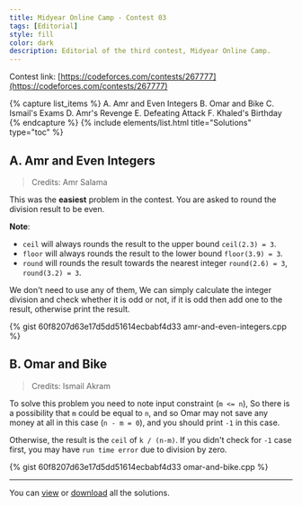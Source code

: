 ```yaml
---
title: Midyear Online Camp - Contest 03
tags: [Editorial]
style: fill
color: dark
description: Editorial of the third contest, Midyear Online Camp.
---
```


Contest link: [https://codeforces.com/contests/267777](https://codeforces.com/contests/267777)

{% capture list_items %}
A. Amr and Even Integers
B. Omar and Bike
C. Ismail's Exams
D. Amr's Revenge
E. Defeating Attack
F. Khaled's Birthday
{% endcapture %}
{% include elements/list.html title="Solutions" type="toc" %}

## A. Amr and Even Integers

> Credits: Amr Salama

This was the **easiest** problem in the contest. You are asked to round the division result to be even.

**Note**:

- `ceil` will always rounds the result to the upper bound `ceil(2.3) = 3`.
- `floor` will always rounds the result to the lower bound `floor(3.9) = 3`.
- `round` will rounds the result towards the nearest integer `round(2.6) = 3`, `round(3.2) = 3`.

We don't need to use any of them, We can simply calculate the integer division and check whether it is odd or not, if it is odd then add one to the result, otherwise print the result.

{% gist 60f8207d63e17d5dd51614ecbabf4d33 amr-and-even-integers.cpp %}

## B. Omar and Bike

> Credits: Ismail Akram

To solve this problem you need to note input constraint (`m <= n`), So there is a possibility that `m` could be equal to `n`, and so Omar may not save any money at all in this case (`n - m = 0`), and you should print `-1` in this case.

Otherwise, the result is the `ceil` of `k / (n-m)`. If you didn't check for `-1` case first, you may have `run time error` due to division by zero.

{% gist 60f8207d63e17d5dd51614ecbabf4d33 omar-and-bike.cpp %}

---

You can [view](https://gist.github.com/amrsalama/60f8207d63e17d5dd51614ecbabf4d33) or [download](https://gist.github.com/amrsalama/60f8207d63e17d5dd51614ecbabf4d33/archive/master.zip) all the solutions.
